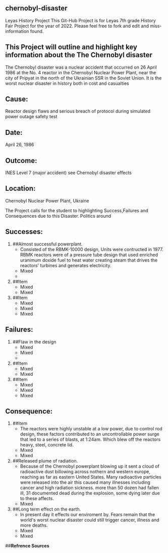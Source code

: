 ## chernobyl-disaster
Leyas History Project 
This Git-Hub Project is for Leyas 7th grade History Fair Project for the year of 2022. Please feel free to fork and edit and miss-information found.

## This Project will outline and highlight key information about the The Chernobyl disaster 
The Chernobyl disaster was a nuclear accident that occurred on 26 April 1986 at the No. 4 reactor in the Chernobyl Nuclear Power Plant, near the city of Pripyat in the north of the Ukrainian SSR in the Soviet Union. It is the worst nuclear disaster in history both in cost and casualties 

## **Cause:** 

Reactor design flaws and serious breach of protocol during simulated power outage safety test

## **Date:** 

April 26, 1986

## **Outcome:** 

INES Level 7 (major accident) see Chernobyl disaster effects

## **Location:** 

Chernobyl Nuclear Power Plant, Ukraine

The Project calls for the student to highlighting Success,Failures and Consequences due to this Disaster. Politics around 

## **Successes:**

1. ##Almost successful powerplant.
   * Consisted of the RBMK-10000 design, Units were contructed in 1977. RBMK reactors were of a pressure tube design that used enriched uranimum doxide fuel to heat water creating steam that drives the reactors' turbines and generates electricity.
   * Mixed
   * 
2. ##Item
   * Mixed
   * Mixed  
3. ##Item
   * Mixed
   * Mixed
   * Mixed


## **Failures:**

1. ##Flaw in the design
   * Mixed
   * Mixed
   * 
2. ##Item
   * Mixed
   * Mixed  
3. ##Item
   * Mixed
   * Mixed
   * Mixed


## **Consequence:**

1. ##item
   * The reactors were highly unstable at a low power, due to control rod design, these factors contributed to an uncontrollable power surge that led to a series of blasts, at 1:24am. Which blew off the reactors heavy, steel, concrete lid.
   * Mixed
   * Mixed
2. ##Released plume of radiation.
   * Because of the Chernobyl powerplant blowing up it sent a cloud of radioactive dust billowing across nothern and western europe, reaching as far as eastern United States. Many radioactive particles were released into the air this caused many illnesses including cancer and high radiation sickness. more than 50 dozen had fallen ill, 31 documented dead during the explosion, some dying later due to these affects.
   * Mixed
3. ##Long term effect on the earth.
   * In present day it effects our enviroment by. Fears remain that the world's worst nuclear disaster could still trigger cancer, illness and more deaths.
   * Mixed
   * Mixed


##**Refrence Sources**

[1]: http://example.com/ "Title"
[2]: http://example.org/ "Title"
